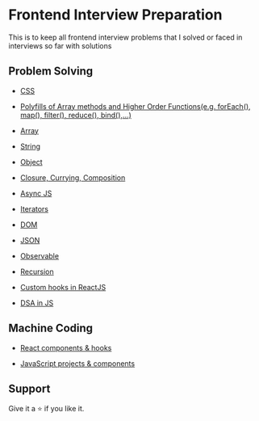 # Frontend Interview Preparation

This is to keep all frontend interview problems that I solved or faced in interviews so far with solutions

## Problem Solving

- [CSS](https://github.com/sjsouvik/Frontend-Interview-Preparation/tree/main/CSS)

- [Polyfills of Array methods and Higher Order Functions(e.g. forEach(), map(), filter(), reduce(), bind(),...)](https://github.com/sjsouvik/Frontend-Interview-Preparation/tree/main/polyfillsInJS)

- [Array](https://github.com/sjsouvik/Frontend-Interview-Preparation/tree/main/array)

- [String](https://github.com/sjsouvik/Frontend-Interview-Preparation/tree/main/string)

- [Object](https://github.com/sjsouvik/Frontend-Interview-Preparation/tree/main/object)

- [Closure, Currying, Composition](https://github.com/sjsouvik/Frontend-Interview-Preparation/tree/main/closure)

- [Async JS](https://github.com/sjsouvik/Frontend-Interview-Preparation/tree/main/asyncJS)

- [Iterators](https://github.com/sjsouvik/Frontend-Interview-Preparation/tree/main/Iterators)

- [DOM](https://github.com/sjsouvik/Frontend-Interview-Preparation/tree/main/DOM)

- [JSON](https://github.com/sjsouvik/Frontend-Interview-Preparation/tree/main/JSON)

- [Observable](https://github.com/sjsouvik/Frontend-Interview-Preparation/tree/main/observable)

- [Recursion](https://github.com/sjsouvik/Frontend-Interview-Preparation/tree/main/recursion)

- [Custom hooks in ReactJS](https://github.com/sjsouvik/react-components-hooks/tree/main/src/hooks)

- [DSA in JS](https://github.com/sjsouvik/Data-Structures-Algorithms/tree/master/DSA-JavaScript)

## Machine Coding

- [React components & hooks](https://github.com/sjsouvik/react-components-hooks)

- [JavaScript projects & components](https://github.com/sjsouvik/JavaScript-Projects)

## Support

Give it a ⭐ if you like it.
